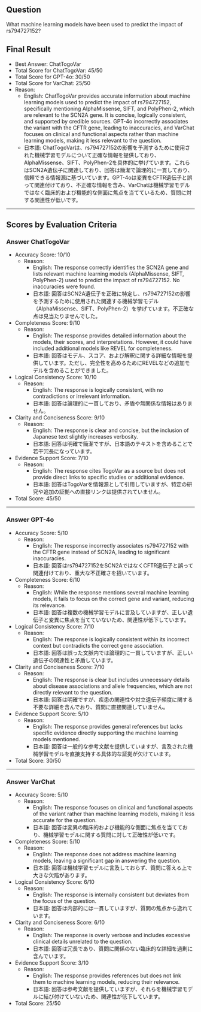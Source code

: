 ## Question

What machine learning models have been used to predict the impact of rs794727152?

## Final Result

- Best Answer: ChatTogoVar
- Total Score for ChatTogoVar: 45/50
- Total Score for GPT-4o: 30/50
- Total Score for VarChat: 25/50
- Reason:
  - English: ChatTogoVar provides accurate information about machine learning models used to predict the impact of rs794727152, specifically mentioning AlphaMissense, SIFT, and PolyPhen-2, which are relevant to the SCN2A gene. It is concise, logically consistent, and supported by credible sources. GPT-4o incorrectly associates the variant with the CFTR gene, leading to inaccuracies, and VarChat focuses on clinical and functional aspects rather than machine learning models, making it less relevant to the question.
  - 日本語: ChatTogoVarは、rs794727152の影響を予測するために使用された機械学習モデルについて正確な情報を提供しており、AlphaMissense、SIFT、PolyPhen-2を具体的に挙げています。これらはSCN2A遺伝子に関連しており、回答は簡潔で論理的に一貫しており、信頼できる情報源に基づいています。GPT-4oは変異をCFTR遺伝子と誤って関連付けており、不正確な情報を含み、VarChatは機械学習モデルではなく臨床的および機能的な側面に焦点を当てているため、質問に対する関連性が低いです。

---

## Scores by Evaluation Criteria

### Answer ChatTogoVar
- Accuracy Score: 10/10
  - Reason: 
    - English: The response correctly identifies the SCN2A gene and lists relevant machine learning models (AlphaMissense, SIFT, PolyPhen-2) used to predict the impact of rs794727152. No inaccuracies were found.
    - 日本語: 回答はSCN2A遺伝子を正確に特定し、rs794727152の影響を予測するために使用された関連する機械学習モデル（AlphaMissense、SIFT、PolyPhen-2）を挙げています。不正確な点は見当たりませんでした。
- Completeness Score: 9/10
  - Reason: 
    - English: The response provides detailed information about the models, their scores, and interpretations. However, it could have included additional models like REVEL for completeness.
    - 日本語: 回答はモデル、スコア、および解釈に関する詳細な情報を提供しています。ただし、完全性を高めるためにREVELなどの追加モデルを含めることができました。
- Logical Consistency Score: 10/10
  - Reason: 
    - English: The response is logically consistent, with no contradictions or irrelevant information.
    - 日本語: 回答は論理的に一貫しており、矛盾や無関係な情報はありません。
- Clarity and Conciseness Score: 9/10
  - Reason: 
    - English: The response is clear and concise, but the inclusion of Japanese text slightly increases verbosity.
    - 日本語: 回答は明確で簡潔ですが、日本語のテキストを含めることで若干冗長になっています。
- Evidence Support Score: 7/10
  - Reason: 
    - English: The response cites TogoVar as a source but does not provide direct links to specific studies or additional evidence.
    - 日本語: 回答はTogoVarを情報源として引用していますが、特定の研究や追加の証拠への直接リンクは提供されていません。
- Total Score: 45/50

---

### Answer GPT-4o
- Accuracy Score: 5/10
  - Reason: 
    - English: The response incorrectly associates rs794727152 with the CFTR gene instead of SCN2A, leading to significant inaccuracies.
    - 日本語: 回答はrs794727152をSCN2AではなくCFTR遺伝子と誤って関連付けており、重大な不正確さを招いています。
- Completeness Score: 6/10
  - Reason: 
    - English: While the response mentions several machine learning models, it fails to focus on the correct gene and variant, reducing its relevance.
    - 日本語: 回答は複数の機械学習モデルに言及していますが、正しい遺伝子と変異に焦点を当てていないため、関連性が低下しています。
- Logical Consistency Score: 7/10
  - Reason: 
    - English: The response is logically consistent within its incorrect context but contradicts the correct gene association.
    - 日本語: 回答は誤った文脈内では論理的に一貫していますが、正しい遺伝子の関連性と矛盾しています。
- Clarity and Conciseness Score: 7/10
  - Reason: 
    - English: The response is clear but includes unnecessary details about disease associations and allele frequencies, which are not directly relevant to the question.
    - 日本語: 回答は明確ですが、疾患の関連性や対立遺伝子頻度に関する不要な詳細を含んでおり、質問に直接関連していません。
- Evidence Support Score: 5/10
  - Reason: 
    - English: The response provides general references but lacks specific evidence directly supporting the machine learning models mentioned.
    - 日本語: 回答は一般的な参考文献を提供していますが、言及された機械学習モデルを直接支持する具体的な証拠が欠けています。
- Total Score: 30/50

---

### Answer VarChat
- Accuracy Score: 5/10
  - Reason: 
    - English: The response focuses on clinical and functional aspects of the variant rather than machine learning models, making it less accurate for the question.
    - 日本語: 回答は変異の臨床的および機能的な側面に焦点を当てており、機械学習モデルに関する質問に対して正確性が低いです。
- Completeness Score: 5/10
  - Reason: 
    - English: The response does not address machine learning models, leaving a significant gap in answering the question.
    - 日本語: 回答は機械学習モデルに言及しておらず、質問に答える上で大きな欠陥があります。
- Logical Consistency Score: 6/10
  - Reason: 
    - English: The response is internally consistent but deviates from the focus of the question.
    - 日本語: 回答は内部的には一貫していますが、質問の焦点から逸れています。
- Clarity and Conciseness Score: 6/10
  - Reason: 
    - English: The response is overly verbose and includes excessive clinical details unrelated to the question.
    - 日本語: 回答は冗長であり、質問に関係のない臨床的な詳細を過剰に含んでいます。
- Evidence Support Score: 3/10
  - Reason: 
    - English: The response provides references but does not link them to machine learning models, reducing their relevance.
    - 日本語: 回答は参考文献を提供していますが、それらを機械学習モデルに結び付けていないため、関連性が低下しています。
- Total Score: 25/50